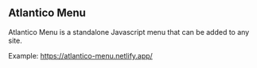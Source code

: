 ## Atlantico Menu

Atlantico Menu is a standalone Javascript menu that can be added to any site.

Example: <https://atlantico-menu.netlify.app/>
